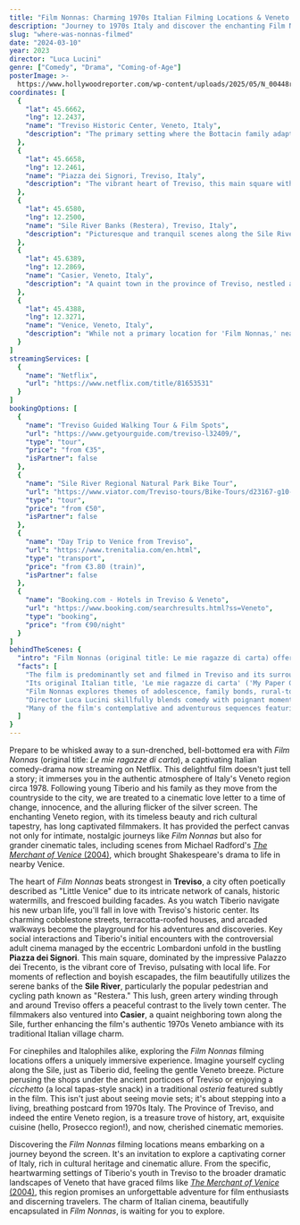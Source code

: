 ```yaml
---
title: "Film Nonnas: Charming 1970s Italian Filming Locations & Veneto's Cinematic Allure"
description: "Journey to 1970s Italy and discover the enchanting Film Nonnas filming locations in Treviso. Explore Veneto, a region beloved by filmmakers, also home to scenes from 'The Merchant of Venice'."
slug: "where-was-nonnas-filmed"
date: "2024-03-10"
year: 2023
director: "Luca Lucini"
genre: ["Comedy", "Drama", "Coming-of-Age"]
posterImage: >-
  https://www.hollywoodreporter.com/wp-content/uploads/2025/05/N_00448rv3-1.jpg?w=1296&h=730&crop=1
coordinates: [
  { 
    "lat": 45.6662, 
    "lng": 12.2437, 
    "name": "Treviso Historic Center, Veneto, Italy", 
    "description": "The primary setting where the Bottacin family adapts to 1970s city life, showcasing Treviso's charming historic architecture, cobblestone streets, and picturesque canals."
  },
  { 
    "lat": 45.6658, 
    "lng": 12.2461, 
    "name": "Piazza dei Signori, Treviso, Italy", 
    "description": "The vibrant heart of Treviso, this main square with its impressive Palazzo dei Trecento features in key scenes depicting Lombardoni's cinema, the town's social life, and Tiberio's new experiences."
  },
  { 
    "lat": 45.6580, 
    "lng": 12.2500, 
    "name": "Sile River Banks (Restera), Treviso, Italy", 
    "description": "Picturesque and tranquil scenes along the Sile River's popular walking and cycling path, offering glimpses into the natural beauty surrounding Treviso and vital backdrops for Tiberio's adventures and reflections."
  },
  { 
    "lat": 45.6389, 
    "lng": 12.2869, 
    "name": "Casier, Veneto, Italy", 
    "description": "A quaint town in the province of Treviso, nestled along the Sile River, contributing to the authentic 1970s Veneto atmosphere with its traditional Italian village charm and quieter riverside moments."
  },
  {
    "lat": 45.4388,
    "lng": 12.3271,
    "name": "Venice, Veneto, Italy",
    "description": "While not a primary location for 'Film Nonnas,' nearby Venice in the Veneto region hosted filming for 'The Merchant of Venice' (2004), showcasing the broader cinematic appeal of this historic Italian area."
  }
]
streamingServices: [
  {
    "name": "Netflix",
    "url": "https://www.netflix.com/title/81653531" 
  }
]
bookingOptions: [
  {
    "name": "Treviso Guided Walking Tour & Film Spots",
    "url": "https://www.getyourguide.com/treviso-l32409/",
    "type": "tour",
    "price": "from €35",
    "isPartner": false
  },
  {
    "name": "Sile River Regional Natural Park Bike Tour",
    "url": "https://www.viator.com/Treviso-tours/Bike-Tours/d23167-g10-c23039",
    "type": "tour",
    "price": "from €50",
    "isPartner": false
  },
  {
    "name": "Day Trip to Venice from Treviso",
    "url": "https://www.trenitalia.com/en.html",
    "type": "transport",
    "price": "from €3.80 (train)",
    "isPartner": false
  },
  {
    "name": "Booking.com - Hotels in Treviso & Veneto",
    "url": "https://www.booking.com/searchresults.html?ss=Veneto",
    "type": "booking",
    "price": "from €90/night"
  }
]
behindTheScenes: {
  "intro": "Film Nonnas (original title: Le mie ragazze di carta) offers a heartfelt and humorous glimpse into 1970s Italy, seen through the eyes of young Tiberio as his family relocates. The film's authentic period feel is masterfully achieved by its choice of filming locations, primarily nestled within the Veneto region, with Treviso at its core. This area's timeless charm has also attracted other notable productions, highlighting its cinematic versatility.",
  "facts": [
    "The film is predominantly set and filmed in Treviso and its surrounding areas in Italy's Veneto region, authentically recreating the atmosphere of the late 1970s with meticulous attention to detail.",
    "Its original Italian title, 'Le mie ragazze di carta' ('My Paper Girls'), directly references the pin-up magazines that spark Tiberio's coming-of-age journey and challenge local sensibilities.",
    "Film Nonnas explores themes of adolescence, family bonds, rural-to-urban transition, and the evolving cultural landscape of Italy, particularly regarding censorship and the rise of adult cinema.",
    "Director Luca Lucini skillfully blends comedy with poignant moments, focusing on Tiberio's personal growth amidst the backdrop of significant societal shifts.",
    "Many of the film's contemplative and adventurous sequences featuring Tiberio were captured along the scenic Sile River, a dominant natural landmark that enhances Treviso's picturesque quality."
  ]
}
---
```


<FilmNonnasGuide />

Prepare to be whisked away to a sun-drenched, bell-bottomed era with *Film Nonnas* (original title: *Le mie ragazze di carta*), a captivating Italian comedy-drama now streaming on Netflix. This delightful film doesn't just tell a story; it immerses you in the authentic atmosphere of Italy's Veneto region circa 1978. Following young Tiberio and his family as they move from the countryside to the city, we are treated to a cinematic love letter to a time of change, innocence, and the alluring flicker of the silver screen. The enchanting Veneto region, with its timeless beauty and rich cultural tapestry, has long captivated filmmakers. It has provided the perfect canvas not only for intimate, nostalgic journeys like *Film Nonnas* but also for grander cinematic tales, including scenes from Michael Radford's [*The Merchant of Venice* (2004)](https://wherewasitfilmed.co/films/where-was-the-merchant-of-venice-filmed), which brought Shakespeare's drama to life in nearby Venice.

The heart of *Film Nonnas* beats strongest in **Treviso**, a city often poetically described as "Little Venice" due to its intricate network of canals, historic watermills, and frescoed building facades. As you watch Tiberio navigate his new urban life, you'll fall in love with Treviso's historic center. Its charming cobblestone streets, terracotta-roofed houses, and arcaded walkways become the playground for his adventures and discoveries. Key social interactions and Tiberio's initial encounters with the controversial adult cinema managed by the eccentric Lombardoni unfold in the bustling **Piazza dei Signori**. This main square, dominated by the impressive Palazzo dei Trecento, is the vibrant core of Treviso, pulsating with local life. For moments of reflection and boyish escapades, the film beautifully utilizes the serene banks of the **Sile River**, particularly the popular pedestrian and cycling path known as "Restera." This lush, green artery winding through and around Treviso offers a peaceful contrast to the lively town center. The filmmakers also ventured into **Casier**, a quaint neighboring town along the Sile, further enhancing the film's authentic 1970s Veneto ambiance with its traditional Italian village charm.

For cinephiles and Italophiles alike, exploring the *Film Nonnas* filming locations offers a uniquely immersive experience. Imagine yourself cycling along the Sile, just as Tiberio did, feeling the gentle Veneto breeze. Picture perusing the shops under the ancient porticoes of Treviso or enjoying a *cicchetto* (a local tapas-style snack) in a traditional *osteria* featured subtly in the film. This isn't just about seeing movie sets; it's about stepping into a living, breathing postcard from 1970s Italy. The Province of Treviso, and indeed the entire Veneto region, is a treasure trove of history, art, exquisite cuisine (hello, Prosecco region!), and now, cherished cinematic memories.

Discovering the *Film Nonnas* filming locations means embarking on a journey beyond the screen. It's an invitation to explore a captivating corner of Italy, rich in cultural heritage and cinematic allure. From the specific, heartwarming settings of Tiberio's youth in Treviso to the broader dramatic landscapes of Veneto that have graced films like [*The Merchant of Venice* (2004)](https://wherewasitfilmed.co/films/where-was-the-merchant-of-venice-filmed), this region promises an unforgettable adventure for film enthusiasts and discerning travelers. The charm of Italian cinema, beautifully encapsulated in *Film Nonnas*, is waiting for you to explore. 
